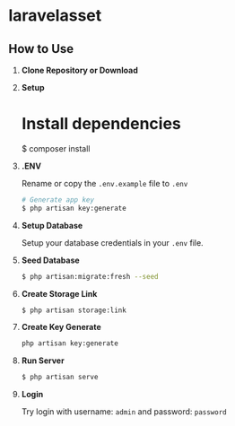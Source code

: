 # laravelasset


## How to Use

1.  **Clone Repository or Download**

1. **Setup**

    # Install dependencies
    $ composer install
   
1. **.ENV**

    Rename or copy the `.env.example` file to `.env`
    ```bash
    # Generate app key
    $ php artisan key:generate
    ```

1. **Setup Database**

    Setup your database credentials in your `.env` file.

1. **Seed Database**
    ```bash
    $ php artisan:migrate:fresh --seed
    ```
1. **Create Storage Link**

    ```bash
    $ php artisan storage:link
    ```
1. **Create Key Generate**

    ```bash
    php artisan key:generate

1. **Run Server**

    ```bash
    $ php artisan serve
    ```
1. **Login**

    Try login with username: `admin` and password: `password`
